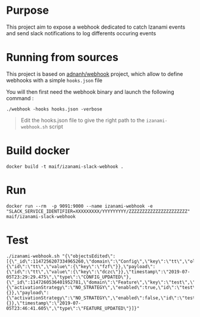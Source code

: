 # Purpose
This project aim to expose a webhook dedicated to catch Izanami events and send slack notifications to log differents occuring events

# Running from sources
This project is based on [adnanh/webhook](https://github.com/adnanh/webhook/) project, which allow to define webhooks with a simple `hooks.json` file

You will then first need the webhook binary and launch the following command :

```shell
./webhook -hooks hooks.json -verbose
```

> Edit the hooks.json file to give the right path to the `izanami-webhook.sh` script

# Build docker

```shell
docker build -t maif/izanami-slack-webhook .
```

# Run

```shell
docker run --rm  -p 9091:9000 --name izanami-webhook -e "SLACK_SERVICE_IDENTIFIER=XXXXXXXXX/YYYYYYYYY/ZZZZZZZZZZZZZZZZZZZZZZ" maif/izanami-slack-webhook
```

# Test
```shell
./izanami-webhook.sh "{\"objectsEdited\":[{\"_id\":1147256207334965260,\"domain\":\"Config\",\"key\":\"tt\",\"oldValue\":{\"id\":\"tt\",\"value\":{\"key\":\"fzf\"}},\"payload\":{\"id\":\"tt\",\"value\":{\"key\":\"dczc\"}},\"timestamp\":\"2019-07-05T23:29:29.475\",\"type\":\"CONFIG_UPDATED\"},{\"_id\":1147260536401952781,\"domain\":\"Feature\",\"key\":\"test\",\"oldValue\":{\"activationStrategy\":\"NO_STRATEGY\",\"enabled\":true,\"id\":\"test\",\"parameters\":{}},\"payload\":{\"activationStrategy\":\"NO_STRATEGY\",\"enabled\":false,\"id\":\"test\",\"parameters\":{}},\"timestamp\":\"2019-07-05T23:46:41.605\",\"type\":\"FEATURE_UPDATED\"}]}"
```

